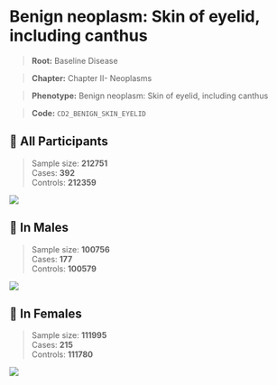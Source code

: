 # Benign neoplasm: Skin of eyelid, including canthus

> **Root:** Baseline Disease  

> **Chapter:** Chapter II- Neoplasms  

> **Phenotype:** Benign neoplasm: Skin of eyelid, including canthus  

> **Code:** `CD2_BENIGN_SKIN_EYELID`

## 🧪 All Participants  
> Sample size: **212751**  
> Cases: **392**  
> Controls: **212359**
<img src="/Disease/Figures/ALL/Baseline/CD2_BENIGN_SKIN_EYELID.png"/>
<CsvTable src="/Disease_Data/ALL/Baseline/LG_CD2_BENIGN_SKIN_EYELID.csv" label="🔍 View full results" />

## 👨 In Males  
> Sample size: **100756**  
> Cases: **177**  
> Controls: **100579**
<img src="/Disease/Figures/Male/Baseline/CD2_BENIGN_SKIN_EYELID.png"/>
<CsvTable src="/Disease_Data/Male/Baseline/LG_CD2_BENIGN_SKIN_EYELID.csv" label="🔍 View full results" />

## 👩 In Females  
> Sample size: **111995**  
> Cases: **215**  
> Controls: **111780**
<img src="/Disease/Figures/Female/Baseline/CD2_BENIGN_SKIN_EYELID.png"/>
<CsvTable src="/Disease_Data/Female/Baseline/LG_CD2_BENIGN_SKIN_EYELID.csv" label="🔍 View full results" />

